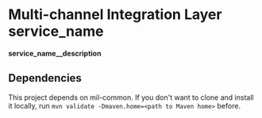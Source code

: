 # Multi-channel Integration Layer __service_name__
__service_name__description__

## Dependencies
This project depends on mil-common. If you don't want to clone and install it locally, run ```mvn validate -Dmaven.home=<path to Maven home>``` before.